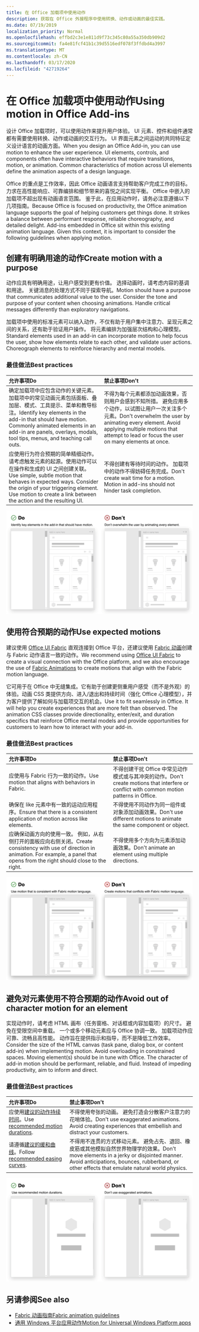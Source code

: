 ```yaml
---
title: 在 Office 加载项中使用动作
description: 获取在 Office 外接程序中使用转换、动作或动画的最佳实践。
ms.date: 07/19/2019
localization_priority: Normal
ms.openlocfilehash: effbd2c3e1e811d9f73c345c80a55a350db909d2
ms.sourcegitcommit: fa4e81fcf41b1c39d5516edf078f3ffdbd4a3997
ms.translationtype: MT
ms.contentlocale: zh-CN
ms.lasthandoff: 03/17/2020
ms.locfileid: "42719264"
---
```

# <a name="using-motion-in-office-add-ins"></a><span data-ttu-id="d4cb8-103">在 Office 加载项中使用动作</span><span class="sxs-lookup"><span data-stu-id="d4cb8-103">Using motion in Office Add-ins</span></span>

<span data-ttu-id="d4cb8-p101">设计 Office 加载项时，可以使用动作来提升用户体验。 UI 元素、控件和组件通常都有需要使用转换、动作或动画的交互行为。 UI 界面元素之间运动的共同特征定义设计语言的动画方面。</span><span class="sxs-lookup"><span data-stu-id="d4cb8-p101">When you design an Office Add-in, you can use motion to enhance the user experience. UI elements, controls, and components often have interactive behaviors that require transitions, motion, or animation. Common characteristics of motion across UI elements define the animation aspects of a design language.</span></span>

<span data-ttu-id="d4cb8-p102">Office 的重点是工作效率，因此 Office 动画语言支持帮助客户完成工作的目标。 力求在高性能响应、可靠编排和细节带来的喜悦之间实现平衡。 Office 中嵌入的加载项不超出现有动画语言范围。 鉴于此，在应用动作时，请务必注意遵循以下几项指南。</span><span class="sxs-lookup"><span data-stu-id="d4cb8-p102">Because Office is focused on productivity, the Office animation language supports the goal of helping customers get things done. It strikes a balance between performant response, reliable choreography, and detailed delight. Add-ins embedded in Office sit within this existing animation language. Given this context, it is important to consider the following guidelines when applying motion.</span></span>


## <a name="create-motion-with-a-purpose"></a><span data-ttu-id="d4cb8-111">创建有明确用途的动作</span><span class="sxs-lookup"><span data-stu-id="d4cb8-111">Create motion with a purpose</span></span>

<span data-ttu-id="d4cb8-p103">动作应具有明确用途，让用户感受到更有价值。 选择动画时，请考虑内容的基调和用途。 关键消息的处理方式不同于探索导航。</span><span class="sxs-lookup"><span data-stu-id="d4cb8-p103">Motion should have a purpose that communicates additional value to the user. Consider the tone and purpose of your content when choosing animations. Handle critical messages differently than exploratory navigations.</span></span>

<span data-ttu-id="d4cb8-p104">加载项中使用的标准元素可以纳入动作，不仅有助于用户集中注意力、呈现元素之间的关系，还有助于验证用户操作。 将元素编排为加强层次结构和心理模型。</span><span class="sxs-lookup"><span data-stu-id="d4cb8-p104">Standard elements used in an add-in can incorporate motion to help focus the user, show how elements relate to each other, and validate user actions. Choreograph elements to reinforce hierarchy and mental models.</span></span>

### <a name="best-practices"></a><span data-ttu-id="d4cb8-117">最佳做法</span><span class="sxs-lookup"><span data-stu-id="d4cb8-117">Best practices</span></span>

|<span data-ttu-id="d4cb8-118">允许事项</span><span class="sxs-lookup"><span data-stu-id="d4cb8-118">Do</span></span>|<span data-ttu-id="d4cb8-119">禁止事项</span><span class="sxs-lookup"><span data-stu-id="d4cb8-119">Don't</span></span>|
|:-----|:-----|
|<span data-ttu-id="d4cb8-p105">确定加载项中应包含动作的关键元素。 加载项中的常见动画元素包括面板、叠加层、模式、工具提示、菜单和教导标注。</span><span class="sxs-lookup"><span data-stu-id="d4cb8-p105">Identify key elements in the add-in that should have motion. Commonly animated elements in an add-in are panels, overlays, modals, tool tips, menus, and teaching call outs.</span></span>| <span data-ttu-id="d4cb8-p106">不得为每个元素都添加动画效果，否则用户会感到不知所措。 避免应用多个动作，以试图让用户一次关注多个元素。</span><span class="sxs-lookup"><span data-stu-id="d4cb8-p106">Don't overwhelm the user by animating every element. Avoid applying multiple motions that attempt to lead or focus the user on many elements at once.</span></span> |
|<span data-ttu-id="d4cb8-p107">应使用行为符合预期的简单精细动作。请考虑触发元素的起源。使用动作可以在操作和生成的 UI 之间创建关联。</span><span class="sxs-lookup"><span data-stu-id="d4cb8-p107">Use simple, subtle motion that behaves in expected ways. Consider the origin of your triggering element. Use motion to create a link between the action and the resulting UI.</span></span> | <span data-ttu-id="d4cb8-p108">不得创建有等待时间的动作。 加载项中的动作不得妨碍任务完成。</span><span class="sxs-lookup"><span data-stu-id="d4cb8-p108">Don't create wait time for a motion. Motion in add-ins should not hinder task completion.</span></span>|

![左 gif 显示打开后移动元素最少的面板，右 gif 显示打开后包含许多移动元素的面板](../images/add-in-motion-purpose.gif)

## <a name="use-expected-motions"></a><span data-ttu-id="d4cb8-130">使用符合预期的动作</span><span class="sxs-lookup"><span data-stu-id="d4cb8-130">Use expected motions</span></span>

<span data-ttu-id="d4cb8-131">建议使用 [Office UI Fabric](https://developer.microsoft.com/fabric) 直观连接到 Office 平台，还建议使用 [Fabric 动画](https://developer.microsoft.com/fabric#/styles/web/motion)创建与 Fabric 动作语言一致的动作。</span><span class="sxs-lookup"><span data-stu-id="d4cb8-131">We recommend using [Office UI Fabric](https://developer.microsoft.com/fabric) to create a visual connection with the Office platform, and we also encourage the use of [Fabric Animations](https://developer.microsoft.com/fabric#/styles/web/motion) to create motions that align with the Fabric motion language.</span></span>

<span data-ttu-id="d4cb8-p109">它可用于在 Office 中无缝集成。它有助于创建更侧重用户感受（而不是外观）的体验。动画 CSS 类提供方向、进入/退出和持续时间（强化 Office 心理模型），并为客户提供了解如何与加载项交互的机会。</span><span class="sxs-lookup"><span data-stu-id="d4cb8-p109">Use it to fit seamlessly in Office. It will help you create experiences that are more felt than observed. The animation CSS classes provide directionality, enter/exit, and duration specifics that reinforce Office mental models and provide opportunities for customers to learn how to interact with your add-in.</span></span>

### <a name="best-practices"></a><span data-ttu-id="d4cb8-135">最佳做法</span><span class="sxs-lookup"><span data-stu-id="d4cb8-135">Best practices</span></span>

|<span data-ttu-id="d4cb8-136">允许事项</span><span class="sxs-lookup"><span data-stu-id="d4cb8-136">Do</span></span>|<span data-ttu-id="d4cb8-137">禁止事项</span><span class="sxs-lookup"><span data-stu-id="d4cb8-137">Don't</span></span>|
|:-----|:-----|
|<span data-ttu-id="d4cb8-138">应使用与 Fabric 行为一致的动作。</span><span class="sxs-lookup"><span data-stu-id="d4cb8-138">Use motion that aligns with behaviors in Fabric.</span></span>| <span data-ttu-id="d4cb8-139">不得创建干扰 Office 中常见动作模式或与其冲突的动作。</span><span class="sxs-lookup"><span data-stu-id="d4cb8-139">Don't create motions that interfere or conflict with common motion patterns in Office.</span></span>
|<span data-ttu-id="d4cb8-140">确保在 like 元素中有一致的运动应用程序。</span><span class="sxs-lookup"><span data-stu-id="d4cb8-140">Ensure that there is a consistent application of motion across like elements.</span></span>| <span data-ttu-id="d4cb8-141">不得使用不同动作为同一组件或对象添加动画效果。</span><span class="sxs-lookup"><span data-stu-id="d4cb8-141">Don't use different motions to animate the same component or object.</span></span>|
|<span data-ttu-id="d4cb8-p110">应确保动画方向的使用一致。 例如，从右侧打开的面板应向右侧关闭。</span><span class="sxs-lookup"><span data-stu-id="d4cb8-p110">Create consistency with use of direction in animation. For example, a panel that opens from the right should close to the right.</span></span>|<span data-ttu-id="d4cb8-144">不得使用多个方向为元素添加动画效果。</span><span class="sxs-lookup"><span data-stu-id="d4cb8-144">Don't animate an element using multiple directions.</span></span>

![左 gif 显示模式以预期方式打开，右 gif 显示模式以异常方式打开](../images/add-in-motion-expected.gif)

## <a name="avoid-out-of-character-motion-for-an-element"></a><span data-ttu-id="d4cb8-146">避免对元素使用不符合预期的动作</span><span class="sxs-lookup"><span data-stu-id="d4cb8-146">Avoid out of character motion for an element</span></span>

<span data-ttu-id="d4cb8-p111">实现动作时，请考虑 HTML 画布（任务窗格、对话框或内容加载项）的尺寸。 避免在受限空间中重载。 一个或多个移动元素应与 Office 协调一致。 加载项动作应可靠、流畅且高性能。 动作旨在提供指示和指导，而不是降低工作效率。</span><span class="sxs-lookup"><span data-stu-id="d4cb8-p111">Consider the size of the HTML canvas (task pane, dialog box, or content add-in) when implementing motion. Avoid overloading in constrained spaces. Moving element(s) should be in tune with Office. The character of add-in motion should be performant, reliable, and fluid. Instead of impeding productivity, aim to inform and direct.</span></span>

### <a name="best-practices"></a><span data-ttu-id="d4cb8-152">最佳做法</span><span class="sxs-lookup"><span data-stu-id="d4cb8-152">Best practices</span></span>

|<span data-ttu-id="d4cb8-153">允许事项</span><span class="sxs-lookup"><span data-stu-id="d4cb8-153">Do</span></span>|<span data-ttu-id="d4cb8-154">禁止事项</span><span class="sxs-lookup"><span data-stu-id="d4cb8-154">Don't</span></span>|
|:-----|:-----|
| <span data-ttu-id="d4cb8-155">应使用[建议的动作持续时间](https://developer.microsoft.com/fabric#/styles/web/motion)。</span><span class="sxs-lookup"><span data-stu-id="d4cb8-155">Use [recommended motion durations](https://developer.microsoft.com/fabric#/styles/web/motion).</span></span> | <span data-ttu-id="d4cb8-p112">不得使用夸张的动画。 避免打造会分散客户注意力的花哨体验。</span><span class="sxs-lookup"><span data-stu-id="d4cb8-p112">Don't use exaggerated animations. Avoid creating experiences that embellish and distract your customers.</span></span>
| <span data-ttu-id="d4cb8-158">请遵循[建议的缓和曲线](/windows/uwp/design/motion/timing-and-easing#easing-in-fluent-motion)。</span><span class="sxs-lookup"><span data-stu-id="d4cb8-158">Follow [recommended easing curves](/windows/uwp/design/motion/timing-and-easing#easing-in-fluent-motion).</span></span>  |<span data-ttu-id="d4cb8-p113">不得用不连贯的方式移动元素。 避免占先、退回、橡皮筋或其他模拟自然世界物理学的效果。</span><span class="sxs-lookup"><span data-stu-id="d4cb8-p113">Don't move elements in a jerky or disjointed manner. Avoid anticipations, bounces, rubberband, or other effects that emulate natural world physics.</span></span>|

![左 gif 显示使用缓和淡化效果加载磁贴，右 gif 显示使用退回效果加载磁贴](../images/add-in-motion-character.gif)

## <a name="see-also"></a><span data-ttu-id="d4cb8-162">另请参阅</span><span class="sxs-lookup"><span data-stu-id="d4cb8-162">See also</span></span>

* [<span data-ttu-id="d4cb8-163">Fabric 动画指南</span><span class="sxs-lookup"><span data-stu-id="d4cb8-163">Fabric animation guidelines</span></span>](https://developer.microsoft.com/fabric#/styles/web/motion)
* [<span data-ttu-id="d4cb8-164">通用 Windows 平台应用动作</span><span class="sxs-lookup"><span data-stu-id="d4cb8-164">Motion for Universal Windows Platform apps</span></span>](/windows/uwp/design/motion)
